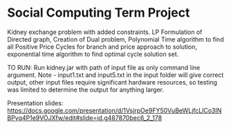 # Social Computing Term Project

Kidney exchange problem with added constraints. LP Formulation of Directed graph, Creation of Dual problem, Polynomial Time algorithm to find all Positive Price Cycles for branch and price approach to solution, exponential time algorithm to find optimal cycle solution set.

TO RUN: Run kidney.jar with path of input file as only command line argument.
Note - input1.txt and input5.txt in the input folder will give correct output, other input files require significant hardware resources, so testing was limited to determine the output for anything larger.

Presentation slides: https://docs.google.com/presentation/d/1VsjrpOe9FY50VuBeWLjfcLlCo3INBPyq4P1e9VOJXfw/edit#slide=id.g487870bec6_2_178
